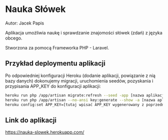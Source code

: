 # Nauka Słówek
Autor: Jacek Papis

Aplikacja umożliwia naukę i sprawdzanie znajomości słówek (zdań) z języka obcego. 

Stworzona za pomocą Frameworka PHP - Laravel.

## Przykład deploymentu aplikacji

Po odpowiedniej konfiguracji Heroku (dodanie aplikacji, powiązanie z nią bazy danych) dokonujemy migracji, uruchomienia seedów, pozyskania i przypisania APP_KEY do konfiguracji aplikacji:
``` bash
heroku run php /app/artisan migrate:refresh --seed -app [nazwa aplikacji]
heroku run php /app/artisan --no-ansi key:generate --show -a [nazwa aplikacji]
heroku config:set APP_KEY=[tutaj wpisać APP_KEY wygenerowany z poprzedniego polecenia]
```
## Link do aplikacji
https://nauka-slowek.herokuapp.com/


